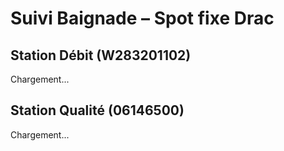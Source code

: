 # Suivi Baignade – Spot fixe Drac

## Station Débit (W283201102)

<div id="table-debit">Chargement...</div>

## Station Qualité (06146500)

<div id="table-qualite">Chargement...</div>

<script>
// Configuration fixe
const stationDebit = "W283201102";
const stationQualite = "06146500";

// Utilitaire date lisible
function fmt(date) {
    return date ? new Date(date).toLocaleDateString("fr-FR") : "-";
}

// Récupération données API générique
async function fetchAPI(url) {
    try {
        const r = await fetch(url);
        const j = await r.json();
        return j.data || [];
    } catch (e) {
        console.error("Erreur API:", e);
        return [];
    }
}

// Débits : instantané, journalier, mensuel
async function loadDebit() {
    const [instant, daily, monthly] = await Promise.all([
        fetchAPI(`https://hubeau.eaufrance.fr/api/v2/hydrometrie/observations_tr?code_station=${stationDebit}&grandeur_hydro=Q&size=1`),
        fetchAPI(`https://hubeau.eaufrance.fr/api/v2/hydrometrie/obs_elab?code_entite=${stationDebit}&grandeur_hydro_elab=QmnJ&size=1`),
        fetchAPI(`https://hubeau.eaufrance.fr/api/v2/hydrometrie/obs_elab?code_entite=${stationDebit}&grandeur_hydro_elab=QmnM&size=1`)
    ]);

    const val = (d) => d.length ? d[0].resultat_obs ?? d[0].resultat_obs_elab : "-";
    const date = (d) => d.length ? fmt(d[0].date_obs ?? d[0].date_obs_elab) : "-";

    document.getElementById("table-debit").innerHTML = `
    <table>
      <tr><th>Type</th><th>Valeur (m³/s)</th><th>Date</th></tr>
      <tr><td>Instantané</td><td>${val(instant)}</td><td>${date(instant)}</td></tr>
      <tr><td>Moyenne journalière</td><td>${val(daily)}</td><td>${date(daily)}</td></tr>
      <tr><td>Moyenne mensuelle</td><td>${val(monthly)}</td><td>${date(monthly)}</td></tr>
    </table>`;
}

// Qualité physico-chimique : instantané, mensuel, annuel
async function loadQualite() {
    const all = await fetchAPI(`https://hubeau.eaufrance.fr/api/v2/qualite_rivieres/analyse_pc?code_station=${stationQualite}&size=500`);

    // Extraire paramètres mesurés
    const params = [...new Set(all.map(d => d.libelle_parametre))];

    let rows = `<tr><th>Paramètre</th><th>Dernière valeur</th><th>Moyenne mensuelle</th><th>Moyenne annuelle</th></tr>`;

    for (let param of params) {
        const [lastVal, mois, annee] = await Promise.all([
            fetchAPI(`https://hubeau.eaufrance.fr/api/v2/qualite_rivieres/analyse_pc?code_station=${stationQualite}&libelle_parametre=${encodeURIComponent(param)}&size=1&sort=desc`),
            fetchAPI(`https://hubeau.eaufrance.fr/api/v2/qualite_rivieres/statistiques_pc?code_station=${stationQualite}&libelle_parametre=${encodeURIComponent(param)}&type_stat=mois&size=1`),
            fetchAPI(`https://hubeau.eaufrance.fr/api/v2/qualite_rivieres/statistiques_pc?code_station=${stationQualite}&libelle_parametre=${encodeURIComponent(param)}&type_stat=annee&size=1`)
        ]);

        const val = lastVal.length ? `${lastVal[0].resultat} ${lastVal[0].symbole_unite}` : "-";
        const date = lastVal.length ? fmt(lastVal[0].date_prelevement) : "-";

        const valMois = mois.length ? `${mois[0].valeur_statistique} ${mois[0].symbole_unite}` : "-";
        const dateMois = mois.length ? fmt(mois[0].date_statistique) : "-";

        const valAnnee = annee.length ? `${annee[0].valeur_statistique} ${annee[0].symbole_unite}` : "-";
        const dateAnnee = annee.length ? fmt(annee[0].date_statistique) : "-";

        rows += `<tr>
          <td>${param}</td>
          <td>${val}<br><i>${date}</i></td>
          <td>${valMois}<br><i>${dateMois}</i></td>
          <td>${valAnnee}<br><i>${dateAnnee}</i></td>
        </tr>`;
    }

    document.getElementById("table-qualite").innerHTML = `<table>${rows}</table>`;
}

loadDebit();
loadQualite();
</script>
